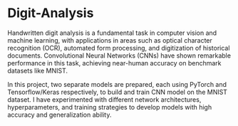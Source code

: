 # Digit-Analysis
Handwritten digit analysis is a fundamental task in computer vision and machine learning, with applications in areas such as optical character recognition (OCR), automated form processing, and digitization of historical documents. Convolutional Neural Networks (CNNs) have shown remarkable performance in this task, achieving near-human accuracy on benchmark datasets like MNIST.

In this project, two separate models are prepared, each using PyTorch and Tensorflow/Keras respectively, to build and train CNN model on the MNIST dataset. I have experimented with different network architectures, hyperparameters, and training strategies to develop models with high accuracy and generalization ability.
